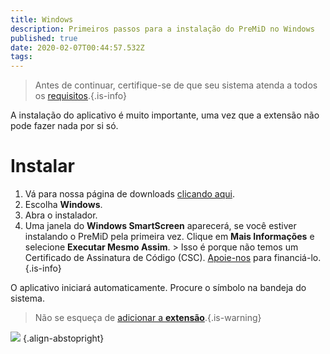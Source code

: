 ```yaml
---
title: Windows
description: Primeiros passos para a instalação do PreMiD no Windows
published: true
date: 2020-02-07T00:44:57.532Z
tags:
---
```


> Antes de continuar, certifique-se de que seu sistema atenda a todos os [requisitos](/install/requirements).{.is-info}

A instalação do aplicativo é muito importante, uma vez que a extensão não pode fazer nada por si só.

# Instalar
1. Vá para nossa página de downloads [clicando aqui](https://premid.app/downloads).
2. Escolha **Windows**.
3. Abra o instalador.
4. Uma janela do **Windows SmartScreen** aparecerá, se você estiver instalando o PreMiD pela primeira vez. Clique em **Mais Informações** e selecione **Executar Mesmo Assim**. > Isso é porque não temos um Certificado de Assinatura de Código (CSC). [Apoie-nos](https://www.patreon.com/Timeraa) para financiá-lo.{.is-info}

O aplicativo iniciará automaticamente. Procure o símbolo na bandeja do sistema.

> Não se esqueça de [adicionar a **extensão**](/install).{.is-warning}

![](https://a.icons8.com/djxbtnYm/GBjHDS/svg.svg) {.align-abstopright}